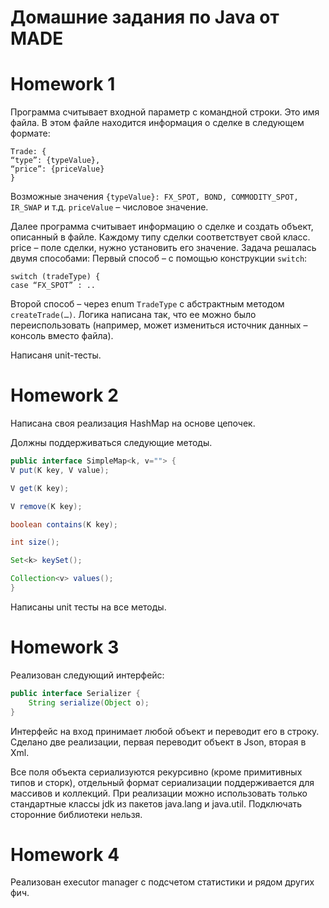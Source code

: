 # Домашние задания по Java от MADE

# Homework 1

Программа считывает входной параметр c командной строки. Это имя файла. В этом файле находится информация о сделке в следующем формате:
```
Trade: {
“type”: {typeValue},
“price”: {priceValue}
}
```
Возможные значения `{typeValue}: FX_SPOT, BOND, COMMODITY_SPOT, IR_SWAP` и т.д. `priceValue` – числовое значение.

Далее программа считывает информацию о сделке и создать объект, описанный в файле. Каждому типу сделки соответствует свой класс. price – поле сделки, нужно установить его значение.
Задача решалась двумя способами:
Первый способ – с помощью конструкции `switch`:
```
switch (tradeType) {
case “FX_SPOT” : ..
```
Второй способ – через enum `TradeType` c абстрактным методом `createTrade(…)`.
Логика написана так, что ее можно было переиспользовать (например, может измениться источник данных – консоль вместо файла).

Написаня unit-тесты.

# Homework 2

Написана своя реализация HashMap на основе цепочек.

Должны поддерживаться следующие методы.
```java
public interface SimpleMap<k, v=""> {
V put(K key, V value);

V get(K key);

V remove(K key);

boolean contains(K key);

int size();

Set<k> keySet();

Collection<v> values();
}
```

Написаны unit тесты на все методы.

# Homework 3

Реализован следующий интерфейс:

```java
public interface Serializer {
    String serialize(Object o);
}
```

Интерфейс на вход принимает любой объект и переводит его в строку. Сделано две реализации, первая переводит объект в Json, вторая в Xml.

Все поля объекта сериализуются рекурсивно (кроме примитивных типов и сторк), отдельный формат сериализации поддерживается для массивов и коллекций.
При реализации можно использовать только стандартные классы jdk из пакетов java.lang и java.util. Подключать сторонние библиотеки нельзя.

# Homework 4

Реализован executor manager с подсчетом статистики и рядом других фич.
